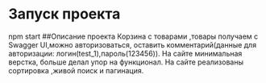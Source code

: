 # Запуск проекта 
npm start
##Описание проекта
Корзина с товарами ,товары получаем с Swagger UI,можно авторизоваться, оставить 
комментарий(данные для авторизации: логин(test_1),пароль(123456)).
На сайте минимальная верстка, больше делал упор на функционал.
На сайте реализованы сортировка ,живой поиск и пагинация.

